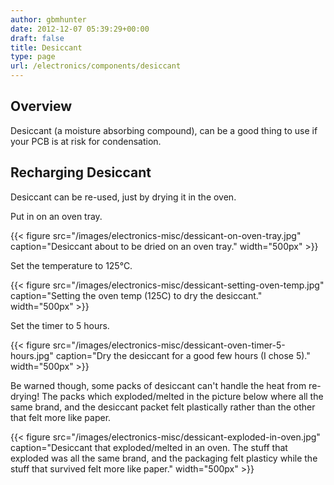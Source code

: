 ```yaml
---
author: gbmhunter
date: 2012-12-07 05:39:29+00:00
draft: false
title: Desiccant
type: page
url: /electronics/components/desiccant
---
```


## Overview

Desiccant (a moisture absorbing compound), can be a good thing to use if your PCB is at risk for condensation.

## Recharging Desiccant

Desiccant can be re-used, just by drying it in the oven.

Put in on an oven tray.

{{< figure src="/images/electronics-misc/dessicant-on-oven-tray.jpg" caption="Desiccant about to be dried on an oven tray."  width="500px" >}}

Set the temperature to 125°C.

{{< figure src="/images/electronics-misc/dessicant-setting-oven-temp.jpg" caption="Setting the oven temp (125C) to dry the desiccant."  width="500px" >}}

Set the timer to 5 hours.

{{< figure src="/images/electronics-misc/dessicant-oven-timer-5-hours.jpg" caption="Dry the desiccant for a good few hours (I chose 5)."  width="500px" >}}

Be warned though, some packs of desiccant can't handle the heat from re-drying! The packs which exploded/melted in the picture below where all the same brand, and the desiccant packet felt plastically rather than the other that felt more like paper.

{{< figure src="/images/electronics-misc/dessicant-exploded-in-oven.jpg" caption="Desiccant that exploded/melted in an oven. The stuff that exploded was all the same brand, and the packaging felt plasticy while the stuff that survived felt more like paper."  width="500px" >}}
